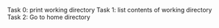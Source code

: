Task 0: print working directory
Task 1: list contents of working directory
Task 2: Go to home directory
